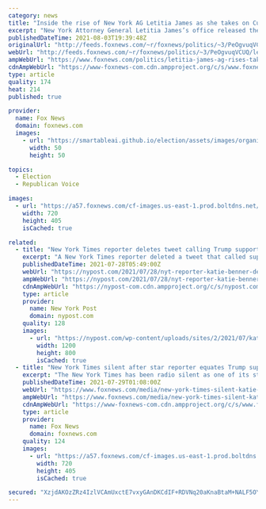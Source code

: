 ```yaml
---
category: news
title: "Inside the rise of New York AG Letitia James as she takes on Cuomo, Trump"
excerpt: "New York Attorney General Letitia James’s office released the results of an extensive investigation into allegations of sexual harassment against Gov. Andrew Cuomo on Tuesday potentially derailing his political career and continuing to launch her own as some speculate she has eyes on a higher office."
publishedDateTime: 2021-08-03T19:39:48Z
originalUrl: "http://feeds.foxnews.com/~r/foxnews/politics/~3/PeOgvuqVCUQ/letitia-james-ag-rises-taking-on-cuomo-trump"
webUrl: "http://feeds.foxnews.com/~r/foxnews/politics/~3/PeOgvuqVCUQ/letitia-james-ag-rises-taking-on-cuomo-trump"
ampWebUrl: "https://www.foxnews.com/politics/letitia-james-ag-rises-taking-on-cuomo-trump.amp"
cdnAmpWebUrl: "https://www-foxnews-com.cdn.ampproject.org/c/s/www.foxnews.com/politics/letitia-james-ag-rises-taking-on-cuomo-trump.amp"
type: article
quality: 174
heat: 214
published: true

provider:
  name: Fox News
  domain: foxnews.com
  images:
    - url: "https://smartableai.github.io/election/assets/images/organizations/foxnews.com-50x50.jpg"
      width: 50
      height: 50

topics:
  - Election
  - Republican Voice

images:
  - url: "https://a57.foxnews.com/cf-images.us-east-1.prod.boltdns.net/v1/static/694940094001/7da2adab-7141-4f0e-a23e-a48537b34302/d8b2f2f3-4e32-4066-98ab-1a4350e6527a/1280x720/match/720/405/image.jpg?ve=1&tl=1"
    width: 720
    height: 405
    isCached: true

related:
  - title: "New York Times reporter deletes tweet calling Trump supporters ‘enemies of the state’"
    excerpt: "A New York Times reporter deleted a tweet that called supporters of former President Trump “enemies of the state,” following a viral blowback online."
    publishedDateTime: 2021-07-28T05:49:00Z
    webUrl: "https://nypost.com/2021/07/28/nyt-reporter-katie-benner-deletes-tweets-berating-trump-supporters/"
    ampWebUrl: "https://nypost.com/2021/07/28/nyt-reporter-katie-benner-deletes-tweets-berating-trump-supporters/amp/"
    cdnAmpWebUrl: "https://nypost-com.cdn.ampproject.org/c/s/nypost.com/2021/07/28/nyt-reporter-katie-benner-deletes-tweets-berating-trump-supporters/amp/"
    type: article
    provider:
      name: New York Post
      domain: nypost.com
    quality: 128
    images:
      - url: "https://nypost.com/wp-content/uploads/sites/2/2021/07/katie-benner-index-1.jpg?quality=90&strip=all&w=1200"
        width: 1200
        height: 800
        isCached: true
  - title: "New York Times silent after star reporter equates Trump supporters to 'enemies of the state'"
    excerpt: "The New York Times has been radio silent as one of its star journalists suggested that Trump supporters should be designated as \"enemies of the state\" amid what she described were ongoing \"national security threats."
    publishedDateTime: 2021-07-29T01:08:00Z
    webUrl: "https://www.foxnews.com/media/new-york-times-silent-katie-benner-trump-supporters-enemies-of-the-state"
    ampWebUrl: "https://www.foxnews.com/media/new-york-times-silent-katie-benner-trump-supporters-enemies-of-the-state.amp"
    cdnAmpWebUrl: "https://www-foxnews-com.cdn.ampproject.org/c/s/www.foxnews.com/media/new-york-times-silent-katie-benner-trump-supporters-enemies-of-the-state.amp"
    type: article
    provider:
      name: Fox News
      domain: foxnews.com
    quality: 124
    images:
      - url: "https://a57.foxnews.com/cf-images.us-east-1.prod.boltdns.net/v1/static/694940094001/076d9712-b931-4e3e-bd74-4354ed0cf41c/3787910a-a465-4dd1-aebb-c12aaf894483/1280x720/match/720/405/image.jpg?ve=1&tl=1"
        width: 720
        height: 405
        isCached: true

secured: "XzjdAKOzZRz4IzlVCAmUxctE7vxyGAnDKCdIF+RDVNq20aKnaBtaM+NALF5OY9u86QaRCDLfqpwVbmQO5KqUF4WL06reu9R0+jdpdnPs1XmbD2IBg1he/oSf7b0cMmeufOgNz0372StcyGYBcBFEQAoZg4lQwjFVqosZAZ+APAyz6LAmTmPcM2vUzKwD3G6ztLSm0Sl4VM/qlOMP1ZIvW8Ofx2CZVcbImDe8xhGiZpMwh0nv4oT068QeaHZhohaenxTV0i7Xfs+ZGVTOB/XvWgsBjJGdiIHMYj7xoU8DsVhyVOvrgF/yp1a3woZfhkhcDKZHnJLlJu6XLLQw+utCX5y4b/og6VWiXDuqj/u0MDw=;tKRXOteAoqd6R42tcudGqw=="
---
```


